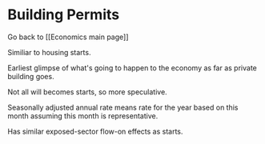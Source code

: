# Building Permits

Go back to [[Economics main page]]

Similiar to housing starts. 

Earliest glimpse of what's going to happen to the economy as far as private building goes. 

Not all will becomes starts, so more speculative. 

Seasonally adjusted annual rate means rate for the year based on this month assuming this month is representative. 

Has similar exposed-sector flow-on effects as starts. 